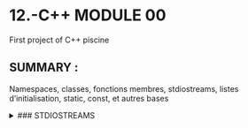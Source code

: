 # 12.-C++ MODULE 00
First project of C++ piscine

## SUMMARY :
Namespaces, classes, fonctions membres, stdiostreams,
listes d’initialisation, static, const, et autres bases

<details>
<summary>### STDIOSTREAMS</summary>
std::cout <<
std::cin >> buff
std::cout << "You entered" <<buff<< std::endl 
std::endl = passage à la ligne

using std::cout;
using std::endl;
using std::toupper; 

pour juste ecrire
cout
ou std::endl
</details>

